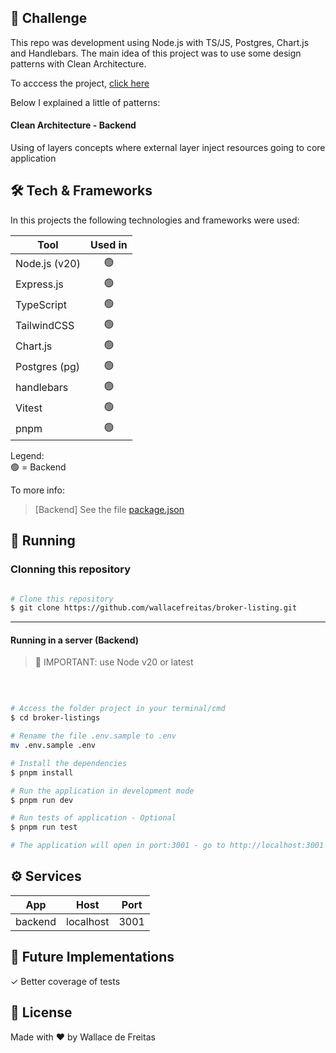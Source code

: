## 🚀 Challenge

This repo was development using Node.js with TS/JS, Postgres, Chart.js and Handlebars. The main idea of this project was to use some design patterns with Clean Architecture.

To acccess the project, <a href="https://broker-listings.fly.dev/" target="_blank">click here</a>

Below I explained a little of patterns:

#### Clean Architecture - Backend

Using of layers concepts where external layer inject resources going to core application

## 🛠 Tech & Frameworks

In this projects the following technologies and frameworks were used:

| Tool            |     Used in   |
|---------------- |:-------------:|
| Node.js (v20)   |      🟢       |
| Express.js      |      🟢       |
| TypeScript      |      🟢       |
| TailwindCSS     |      🟢       |
| Chart.js        |      🟢       |
| Postgres (pg)   |      🟢       |
| handlebars      |      🟢       |
| Vitest          |      🟢       |
| pnpm            |      🟢       |

Legend: <br>
🟢 = Backend <br>

To more info:

> [Backend] See the file  [package.json](./package.json)

## 🧭 Running

### Clonning this repository

```bash

# Clone this repository
$ git clone https://github.com/wallacefreitas/broker-listing.git

```
---

#### Running in a server (Backend) 

>🚨 IMPORTANT: use Node v20 or latest

<br>

```bash

# Access the folder project in your terminal/cmd
$ cd broker-listings

# Rename the file .env.sample to .env
mv .env.sample .env

# Install the dependencies
$ pnpm install

# Run the application in development mode
$ pnpm run dev

# Run tests of application - Optional
$ pnpm run test

# The application will open in port:3001 - go to http://localhost:3001

```

## ⚙️ Services

| App             |    Host                             |   Port        |
|---------------- |:-----------------------------------:|:-------------:|
| backend         |  localhost                          |   3001        |


## 🔮 Future Implementations

✓ Better coverage of tests <br>

## 📝 License

Made with ♥️ by Wallace de Freitas

